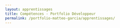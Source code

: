 ```yaml
---
layout: apprentissages
title: Compétences - Portfolio Développeur
permalink: /portfolio-matteo-garcia/apprentissages/
---
```

